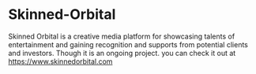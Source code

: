 # Skinned-Orbital
Skinned Orbital is a creative media platform for showcasing talents of entertainment and gaining recognition and supports from potential clients and investors. Though it is an ongoing project. you can check it out at https://www.skinnedorbital.com
